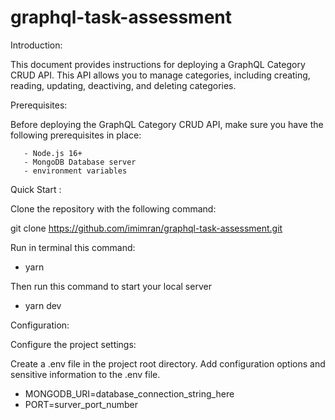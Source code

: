 # graphql-task-assessment

Introduction:

This document provides instructions for deploying a GraphQL Category CRUD API. This API allows you to manage categories, including creating, reading, updating, deactiving, and deleting categories.

 Prerequisites: 
 
 Before deploying the GraphQL Category CRUD API, make sure you have the following prerequisites in place:

       - Node.js 16+ 
       - MongoDB Database server 
       - environment variables


Quick Start :

Clone the repository with the following command:

git clone https://github.com/imimran/graphql-task-assessment.git

Run in terminal this command:
   - yarn 

Then run this command to start your local server
   - yarn dev


Configuration:

Configure the project settings:

Create a .env file in the project root directory.
Add configuration options and sensitive information to the .env file.
  - MONGODB_URI=database_connection_string_here
  - PORT=surver_port_number
